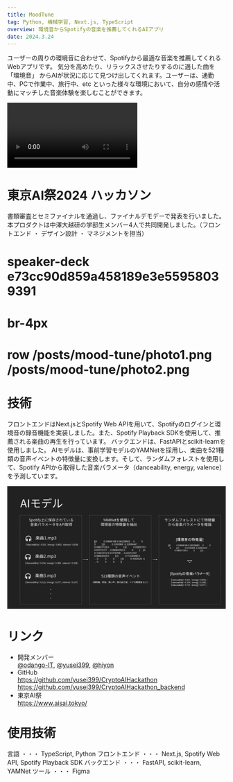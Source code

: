 ```yaml
---
title: MoodTune
tag: Python, 機械学習, Next.js, TypeScript
overview: 環境音からSpotifyの音楽を推薦してくれるAIアプリ
date: 2024.3.24
---
```


ユーザーの周りの環境音に合わせて、Spotifyから最適な音楽を推薦してくれるWebアプリです。
気分を高めたり、リラックスさせたりするのに適した曲を 「環境音」 からAIが状況に応じて見つけ出してくれます。ユーザーは、通勤中、PCで作業中、旅行中、etc といった様々な環境において、自分の感情や活動にマッチした音楽体験を楽しむことができます。

<video width=300 src="/posts/mood-tune/video.mp4" controls></video>


# 東京AI祭2024 ハッカソン
書類審査とセミファイナルを通過し、ファイナルデモデーで発表を行いました。
本プロダクトは中澤大越研の学部生メンバー4人で共同開発しました。（フロントエンド ・ デザイン設計 ・ マネジメントを担当）
# speaker-deck e73cc90d859a458189e3e55958039391
# br-4px
# row /posts/mood-tune/photo1.png /posts/mood-tune/photo2.png


# 技術
フロントエンドはNext.jsとSpotify Web APIを用いて、Spotifyのログインと環境音の録音機能を実装しました。また、Spotify Playback SDKを使用して、推薦される楽曲の再生を行っています。
バックエンドは、FastAPIとscikit-learnを使用しました。 AIモデルは、事前学習モデルのYAMNetを採用し、楽曲を521種類の音声イベントの特徴量に変換します。そして、ランダムフォレストを使用して、Spotify APIから取得した音楽パラメータ（danceability, energy, valence）を予測しています。

![](/public/posts/mood-tune/model.jpg)


# リンク
- 開発メンバー  
  [@odango-IT](https://github.com/odango-IT),  [@yusei399](https://github.com/yusei399),  [@hiyon](https://github.com/hiyon)
- GitHub  
  https://github.com/yusei399/CryptoAIHackathon  
  https://github.com/yusei399/CryptoAIHackathon_backend
- 東京AI祭  
  https://www.aisai.tokyo/

# 使用技術
言語 ・・・ TypeScript,  Python
フロントエンド ・・・ Next.js,  Spotify Web API,  Spotify Playback SDK
バックエンド ・・・ FastAPI,  scikit-learn,  YAMNet
ツール ・・・ Figma